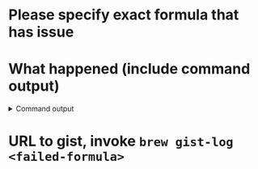 # Please specify exact formula that has issue

<!-- replace me -->

# What happened (include command output)

<!-- replace me -->

<details>
  <summary>Command output</summary>
  <pre>
  
  <!-- replace this with the command output -->
  
  </pre>
</details>

# URL to gist, invoke `brew gist-log <failed-formula>`

<!-- replace me -->

